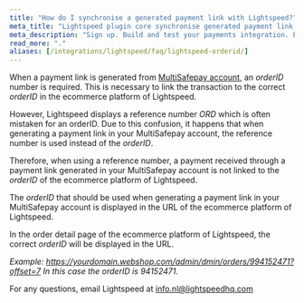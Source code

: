 ```yaml
---
title: "How do I synchronise a generated payment link with Lightspeed?"
meta_title: "Lightspeed plugin core synchronise generated payment link - MultiSafepay Docs"
meta_description: "Sign up. Build and test your payments integration. Explore our products and services. Use our API Reference, SDKs, and wrappers. Get support."
read_more: "."
aliases: [/integrations/lightspeed/faq/lightspeed-orderid/]
---
```


When a payment link is generated from [MultiSafepay account](https://merchant.multisafepay.com), an _orderID_ number is required. This is necessary to link the transaction to the correct _orderID_ in the ecommerce platform of Lightspeed.

However, Lightspeed displays a reference number _ORD_ which is often mistaken for an orderID. Due to this confusion, it happens that when generating a payment link in your MultiSafepay account, the reference number is used instead of the _orderID_.<br>

Therefore, when using a reference number, a payment received through a payment link generated in your MultiSafepay account is not linked to the _orderID_ of the ecommerce platform of Lightspeed.

The _orderID_ that should be used when generating a payment link in your MultiSafepay account is displayed in the URL of the ecommerce platform of Lightspeed.  

In the order detail page of the ecommerce platform of Lightspeed, the correct _orderID_ will be displayed in the URL.

_Example: https://yourdomain.webshop.com/admin/dmin/orders/994152471?offset=7
In this case the _orderID_ is 94152471._

For any questions, email Lightspeed at <info.nl@lightspeedhq.com>
